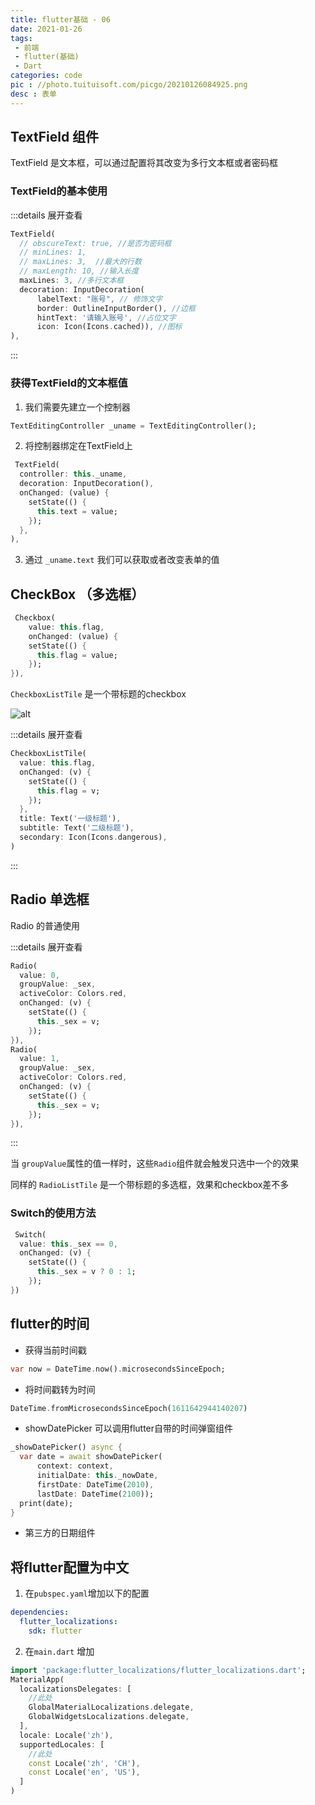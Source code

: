 ```yaml
---
title: flutter基础 - 06
date: 2021-01-26
tags:
 - 前端
 - flutter(基础)
 - Dart
categories: code
pic : //photo.tuituisoft.com/picgo/20210126084925.png
desc : 表单
---
```


## TextField 组件

TextField 是文本框，可以通过配置将其改变为多行文本框或者密码框

### TextField的基本使用
:::details 展开查看
```dart
TextField(
  // obscureText: true, //是否为密码框
  // minLines: 1,
  // maxLines: 3,  //最大的行数
  // maxLength: 10, //输入长度
  maxLines: 3, //多行文本框
  decoration: InputDecoration(
      labelText: "账号", // 修饰文字
      border: OutlineInputBorder(), //边框
      hintText: '请输入账号', //占位文字
      icon: Icon(Icons.cached)), //图标
),
```
:::

### 获得TextField的文本框值
1. 我们需要先建立一个控制器
```dart
TextEditingController _uname = TextEditingController();
```

2. 将控制器绑定在TextField上

```dart
 TextField(
  controller: this._uname,
  decoration: InputDecoration(),
  onChanged: (value) {
    setState(() {
      this.text = value;
    });
  },
),
```

3. 通过 `_uname.text` 我们可以获取或者改变表单的值


## CheckBox （多选框）


```dart
 Checkbox(
    value: this.flag,
    onChanged: (value) {
    setState(() {
      this.flag = value;
    });
}),
```

`CheckboxListTile` 是一个带标题的checkbox

![alt](//photo.tuituisoft.com/picgo/20210126102039.png)

:::details 展开查看
```dart
CheckboxListTile(
  value: this.flag,
  onChanged: (v) {
    setState(() {
      this.flag = v;
    });
  },
  title: Text('一级标题'),
  subtitle: Text('二级标题'),
  secondary: Icon(Icons.dangerous),
)
```
:::


## Radio 单选框

Radio 的普通使用

:::details 展开查看
```dart
Radio(
  value: 0,
  groupValue: _sex,
  activeColor: Colors.red,
  onChanged: (v) {
    setState(() {
      this._sex = v;
    });
}),
Radio(
  value: 1,
  groupValue: _sex,
  activeColor: Colors.red,
  onChanged: (v) {
    setState(() {
      this._sex = v;
    });
}),
```
:::

当 `groupValue`属性的值一样时，这些`Radio`组件就会触发只选中一个的效果

同样的 `RadioListTile` 是一个带标题的多选框，效果和checkbox差不多

### Switch的使用方法

```dart
 Switch(
  value: this._sex == 0,
  onChanged: (v) {
    setState(() {
      this._sex = v ? 0 : 1;
    });
})
```

## flutter的时间

- 获得当前时间戳
```dart
var now = DateTime.now().microsecondsSinceEpoch;
```
- 将时间戳转为时间
```dart
DateTime.fromMicrosecondsSinceEpoch(1611642944140207)
```
- showDatePicker 可以调用flutter自带的时间弹窗组件
```dart
_showDatePicker() async {
  var date = await showDatePicker(
      context: context,
      initialDate: this._nowDate,
      firstDate: DateTime(2010),
      lastDate: DateTime(2100));
  print(date);
}
```

- 第三方的日期组件

## 将flutter配置为中文

1. 在`pubspec.yaml`增加以下的配置
```yaml
dependencies:
  flutter_localizations:
    sdk: flutter
```

2. 在`main.dart` 增加

```dart
import 'package:flutter_localizations/flutter_localizations.dart';
MaterialApp(
  localizationsDelegates: [
    //此处
    GlobalMaterialLocalizations.delegate,
    GlobalWidgetsLocalizations.delegate,
  ],
  locale: Locale('zh'),
  supportedLocales: [
    //此处
    const Locale('zh', 'CH'),
    const Locale('en', 'US'),
  ]
)


```